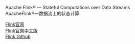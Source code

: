 Apache Flink® — Stateful Computations over Data Streams  
ApacheFlink®—数据流上的状态计算


[Flink官网](https://flink.apache.org/)  
[Flink官网中文版](https://flink.apache.org/zh/)  
[Flink Github](https://github.com/apache/flink)  
[]()  
[]()  
[]()  

